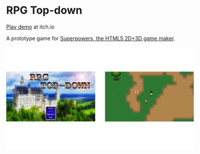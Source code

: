 # RPG Top-down

[Play demo](https://endoxos.itch.io/wip-rpg-top-down) at itch.io

A prototype game for [Superpowers, the HTML5 2D+3D game maker](http://superpowers-html5.com/).

![Demo Project](demo.png)